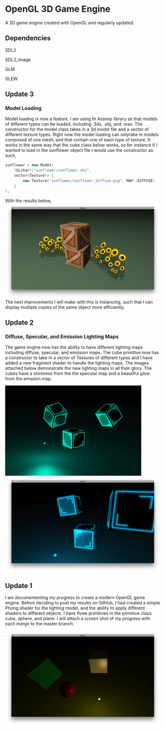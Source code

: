 # OpenGL 3D Game Engine
A 3D game engine created with OpenGL and regularly updated.

## Dependencies
SDL2

SDL2_Image

GLM

GLEW

## Update 3
### Model Loading
Model loading is now a feature. I am using th Assimp library so that models of different types can be loaded, including .3ds, .obj, and .max. The constructor for the model class takes in a 3d model file and a vector of different texture types. Right now the model loading can onlytake in models composed of one mesh, and that contain one of each type of texture. It works in the same way that the cube class below works, so for instance if I wanted to load in the sunflower object file I would use the constructor as such,

```cpp
sunflower = new Model(
    (GLchar*)"sunflower/sunflower.obj", 
    vector<Texture*> {
        new Texture("sunflower/sunflower_diffuse.png", MAP::DIFFUSE)
    }
);
```
With the results below,
<img src="Examples/update3.png"/>
The next improvements I will make with this is instancing, such that I can display multiple copies of the same object more efficiently.

## Update 2
### Diffuse, Specular, and Emission Lighting Maps
The game engine now has the ability to have different lighting maps including diffuse, specular, and emission maps. The cube primitive now has a constructor to take in a vector of Textures of different types and I have added a new fragment shader to handle the lighting maps. The images attached below demonstrate the new lighting maps in all their glory. The cubes have a shininess from the the specular map and a beautiful glow from the emssion map.

<img src="Examples/update2_animated.gif"/>
<img src="Examples/update2.png"/>

## Update 1

I am documententing my progress to create a modern OpenGL game engine. Before deciding to post my results on GitHub, I had created a simple Phong shader for the lighting model, and the ability to apply different shaders to different objects. I have three primitives in the primitive class: cube, sphere, and plane. I will attach a screen shot of my progress with each merge to the master branch.

<img src="Examples/update1.png"/>

